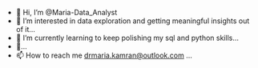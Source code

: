 - 👋 Hi, I’m @Maria-Data_Analyst
- 👀 I’m interested in data exploration and getting meaningful insights out of it...
- 🌱 I’m currently learning to keep polishing my sql and python skills...
- 💞...
- 📫 How to reach me drmaria.kamran@outlook.com ...

<!---
Maria-Data_Analyst/Maria-Analyst is a ✨ special ✨ repository because its `README.md` (this file) appears on your GitHub profile.
You can click the Preview link to take a look at your changes.
--->
